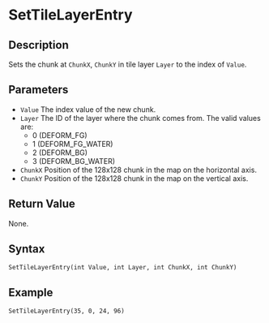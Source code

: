 # SetTileLayerEntry

## Description
Sets the chunk at `ChunkX`, `ChunkY` in tile layer `Layer` to the index of `Value`.

## Parameters
- `Value`
The index value of the new chunk.
- `Layer`
The ID of the layer where the chunk comes from. The valid values are:
    - 0 (DEFORM_FG)
    - 1 (DEFORM_FG_WATER)
    - 2 (DEFORM_BG)
    - 3 (DEFORM_BG_WATER)
- `ChunkX`
Position of the 128x128 chunk in the map on the horizontal axis.
- `ChunkY`
Position of the 128x128 chunk in the map on the vertical axis.

## Return Value
None.

## Syntax
```
SetTileLayerEntry(int Value, int Layer, int ChunkX, int ChunkY)
```

## Example
```
SetTileLayerEntry(35, 0, 24, 96)
```